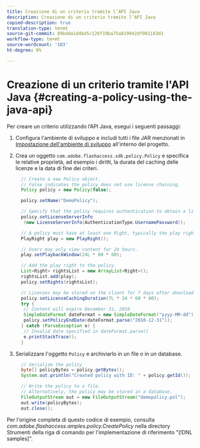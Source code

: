 ```yaml
---
title: Creazione di un criterio tramite l’API Java
description: Creazione di un criterio tramite l’API Java
copied-description: true
translation-type: tm+mt
source-git-commit: 89bdda1d4bd5c126f19ba75a819942df901183d1
workflow-type: tm+mt
source-wordcount: '103'
ht-degree: 0%

---
```



# Creazione di un criterio tramite l&#39;API Java {#creating-a-policy-using-the-java-api}

Per creare un criterio utilizzando l’API Java, esegui i seguenti passaggi:

1. Configura l&#39;ambiente di sviluppo e includi tutti i file JAR menzionati in [Impostazione dell&#39;ambiente di sviluppo](../../aaxs-protecting-content/content-setting-up-the-sdk/content-setting-up-the-dev-env.md) all&#39;interno del progetto.
1. Crea un oggetto `com.adobe.flashaccess.sdk.policy.Policy` e specifica le relative proprietà, ad esempio i diritti, la durata del caching delle licenze e la data di fine dei criteri.

   ```java
     // Create a new Policy object.  
     // False indicates the policy does not use license chaining.  
     Policy policy = new Policy(false);  
   
     policy.setName("DemoPolicy");  
   
     // Specify that the policy requires authentication to obtain a license.  
     policy.setLicenseServerInfo  
      (new LicenseServerInfo(AuthenticationType.UsernamePassword));  
   
     // A policy must have at least one Right, typically the play right  
     PlayRight play = new PlayRight();  
   
     // Users may only view content for 24 hours.  
     play.setPlaybackWindow(24L * 60 * 60);  
   
     // Add the play right to the policy.  
     List<Right> rightsList = new ArrayList<Right>();  
     rightsList.add(play);  
     policy.setRights(rightsList);  
   
     // Licenses may be stored on the client for 7 days after downloading  
     policy.setLicenseCachingDuration(7L * 24 * 60 * 60);  
     try {  
      // Content will expire December 31, 2010  
      SimpleDateFormat dateFormat = new SimpleDateFormat("yyyy-MM-dd");  
      policy.setPolicyEndDate(dateFormat.parse("2010-12-31"));  
     } catch (ParseException e) {  
      // Invalid date specified in dateFormat.parse()  
      e.printStackTrace();  
     }
   ```

1. Serializzare l&#39;oggetto `Policy` e archiviarlo in un file o in un database.

   ```java
     // Serialize the policy  
     byte[] policyBytes = policy.getBytes();  
     System.out.println("Created policy with ID: " + policy.getId());  
   
     // Write the policy to a file.   
     // Alternatively, the policy may be stored in a database.  
     FileOutputStream out = new FileOutputStream("demopolicy.pol");  
     out.write(policyBytes);  
     out.close();
   ```

Per l&#39;origine completa di questo codice di esempio, consulta *com.adobe.flashaccess.amples.policy.CreatePolicy* nella directory Strumenti della riga di comando per l&#39;implementazione di riferimento &quot;[!DNL samples]&quot;.
